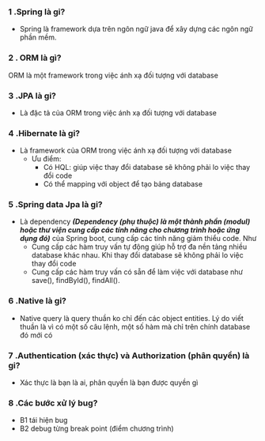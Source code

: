 ### 1 .Spring là gi?
- Spring là framework dựa trên ngôn ngữ java để xây dựng các ngôn ngữ phần mềm.

### 2 . ORM là gì?
ORM là một framework trong việc ánh xạ đối tượng với database

### 3 .JPA là gi?
- Là đặc tả của ORM trong việc ánh xạ đối tượng với database

### 4 .Hibernate là gi?
- Là framework của ORM trong việc ánh xạ đối tượng với database
    - Ưu điểm:
        - Có HQL: giúp việc thay đổi database sẽ không phải lo việc thay đổi code
        - Có thể mapping với object để tạo bảng database

### 5 .Spring data Jpa là gi?
- Là dependency ***(Dependency (phụ thuộc) là một thành phần (modul) hoặc thư viện cung cấp các tính năng cho chương trình hoặc ứng dụng đó)*** của Spring boot, cung cấp các tính năng giảm thiểu code. Như
    - Cung cấp các hàm truy vấn tự động giúp hỗ trợ đa nền tảng nhiều database khác nhau. Khi thay đổi database sẽ không phải lo việc thay đổi code
    - Cung cấp các hàm truy vấn có sẵn để làm việc với database như save(), findById(), findAll().

### 6 .Native là gi?
- Native query là query thuần ko chỉ đến các object entities. Lý do viết thuần là vì có một số câu lệnh, một số hàm mà chỉ trên chính database đó mới có

### 7 .Authentication (xác thực) và Authorization (phân quyền) là gi?
- Xác thực là bạn là ai, phân quyền là bạn được quyền gì

### 8 .Các bước xử lý bug?
- B1 tái hiện bug
- B2 debug từng break point (điểm chương trình)
